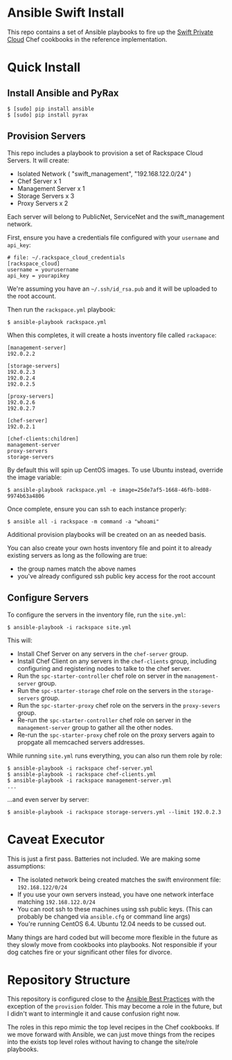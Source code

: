 Ansible Swift Install
=====================

This repo contains a set of Ansible playbooks to fire up the [Swift Private Cloud](https://github.com/rcbops-cookbooks/swift-private-cloud) Chef cookbooks in the reference implementation.

Quick Install
=============

Install Ansible and PyRax
-------------------------

    $ [sudo] pip install ansible
    $ [sudo] pip install pyrax

Provision Servers
-----------------

This repo includes a playbook to provision a set of Rackspace Cloud Servers. It will create:

* Isolated Network ( "swift_management", "192.168.122.0/24" )
* Chef Server x 1
* Management Server x 1
* Storage Servers x 3
* Proxy Servers x 2

Each server will belong to PublicNet, ServiceNet and the swift_management network.

First, ensure you have a credentials file configured with your `username` and `api_key`:

    # file: ~/.rackspace_cloud_credentials
    [rackspace_cloud]
    username = yourusername
    api_key = yourapikey

We're assuming you have an `~/.ssh/id_rsa.pub` and it will be uploaded to the root account.

Then run the `rackspace.yml` playbook:

    $ ansible-playbook rackspace.yml

When this completes, it will create a hosts inventory file called `rackapace`:

    [management-server]
    192.0.2.2

    [storage-servers]
    192.0.2.3
    192.0.2.4
    192.0.2.5

    [proxy-servers]
    192.0.2.6
    192.0.2.7

    [chef-server]
    192.0.2.1

    [chef-clients:children]
    management-server
    proxy-servers
    storage-servers

By default this will spin up CentOS images. To use Ubuntu instead, override the image variable:

    $ ansible-playbook rackspace.yml -e image=25de7af5-1668-46fb-bd08-9974b63a4806

Once complete, ensure you can ssh to each instance properly:

    $ ansible all -i rackspace -m command -a "whoami"

Additional provision playbooks will be created on an as needed basis.

You can also create your own hosts inventory file and point it to already existing servers as long as the following are true:

* the group names match the above names
* you've already configured ssh public key access for the root account

Configure Servers
-----------------

To configure the servers in the inventory file, run the `site.yml`:

    $ ansible-playbook -i rackspace site.yml

This will:

* Install Chef Server on any servers in the `chef-server` group.
* Install Chef Client on any servers in the `chef-clients` group, including configuring and registering nodes to talke to the chef server.
* Run the `spc-starter-controller` chef role on server in the `management-server` group.
* Run the `spc-starter-storage` chef role on the servers in the `storage-servers` group.
* Run the `spc-starter-proxy` chef role on the servers in the `proxy-severs` group.
* Re-run the `spc-starter-controller` chef role on server in the `management-server` group to gather all the other nodes.
* Re-run the `spc-starter-proxy` chef role on the proxy servers again to propgate all memcached servers addresses.

While running `site.yml` runs everything, you can also run them role by role:

    $ ansible-playbook -i rackspace chef-server.yml
    $ ansible-playbook -i rackspace chef-clients.yml
    $ ansible-playbook -i rackspace management-server.yml
    ...

...and even server by server:

    $ ansible-playbook -i rackspace storage-servers.yml --limit 192.0.2.3

Caveat Executor
===============

This is just a first pass. Batteries not included. We are making some assumptions:

* The isolated network being created matches the swift environment file: `192.168.122/0/24`
* If you use your own servers instead, you have one network interface matching `192.168.122.0/24`
* You can root ssh to these machines using ssh public keys. (This can probably be changed via `ansible.cfg` or command line args)
* You're running CentOS 6.4. Ubuntu 12.04 needs to be cussed out.

Many things are hard coded but will become more flexible in the future as they slowly move from cookbooks into playbooks. Not responsible if your dog catches fire or your significant other files for divorce.

Repository Structure
====================

This repository is configured close to the [Ansible Best Practices](http://www.ansibleworks.com/docs/playbooks_best_practices.html#directory-layout) with the exception of the `provision` folder. This may become a role in the future, but I didn't want to intermingle it and cause confusion right now.

The roles in this repo mimic the top level recipes in the Chef cookbooks. If we move forward with Ansible, we can just move things from the recipes into the exists top level roles without having to change the site/role playbooks.
